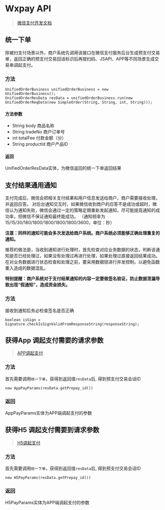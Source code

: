 # Wxpay API

> [微信支付开发文档](https://pay.weixin.qq.com/wiki/doc/api/native.php?chapter=1_1)

## 统一下单
除被扫支付场景以外，商户系统先调用该接口在微信支付服务后台生成预支付交易单，返回正确的预支付交易回话标识后再按扫码、JSAPI、APP等不同场景生成交易串调起支付。
### 方法

```
UnifiedOrderBusiness unifiedOrderBusiness = new UnifiedOrderBusiness();
UnifiedOrderResData resData = unifiedOrderBusiness.run(new UnifiedOrderReqData(new SimpleOrder(String, String, int, String)));
```

#### 方法参数
- String body 商品名称
- String tradeNo 商户订单号
- int totalFee 付款金额（分）
- String productId 商户产品ID

#### 返回
UnifiedOrderResData实体，为微信返回的统一下单返回结果

## 支付结果通用通知
支付完成后，微信会把相关支付结果和用户信息发送给商户，商户需要接收处理，并返回应答。
对后台通知交互时，如果微信收到商户的应答不是成功或超时，微信认为通知失败，微信会通过一定的策略定期重新发起通知，尽可能提高通知的成功率，但微信不保证通知最终能成功。 （通知频率为15/15/30/180/1800/1800/1800/1800/3600，单位：秒）

**注意：同样的通知可能会多次发送给商户系统。商户系统必须能够正确处理重复的通知。**

推荐的做法是，当收到通知进行处理时，首先检查对应业务数据的状态，判断该通知是否已经处理过，如果没有处理过再进行处理，如果处理过直接返回结果成功。在对业务数据进行状态检查和处理之前，要采用数据锁进行并发控制，以避免函数重入造成的数据混乱。

**特别提醒：商户系统对于支付结果通知的内容一定要做签名验证，防止数据泄漏导致出现“假通知”，造成资金损失。**

### 方法
接收到通知后务必检查签名是否正确
```
boolean isSign = Signature.checkIsSignValidFromResponseString(responseString);
```

## 获得App 调起支付需要的请求参数

> [APP调起支付](https://pay.weixin.qq.com/wiki/doc/api/app/app.php?chapter=9_12&index=2)

### 方法
首先需要调用`统一下单`，获得到返回值`resData`后, 得到预支付交易会话ID
```
new AppPayParams(resData.getPrepay_id())
```
### 返回
AppPayParams实体为APP端调起支付的参数

## 获得H5 调起支付需要到请求参数

> [H5调起支付](https://pay.weixin.qq.com/wiki/doc/api/jsapi.php?chapter=7_7&index=6)

### 方法
首先需要调用`统一下单`，获得到返回值`resData`后, 得到预支付交易会话ID
```
new H5PayParams(resData.getPrepay_id())
```
### 返回
H5PayParams实体为APP端调起支付的参数
